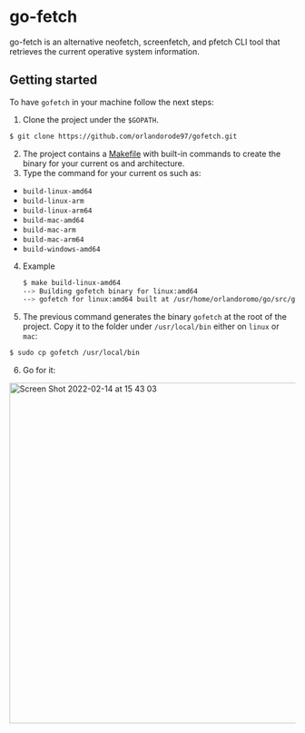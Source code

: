 # go-fetch
go-fetch is an alternative neofetch, screenfetch, and pfetch CLI tool that retrieves the current operative system information.

## Getting started
To have `gofetch` in your machine follow the next steps:
1. Clone the project under the `$GOPATH`.
```sh
$ git clone https://github.com/orlandorode97/gofetch.git
```
2. The project contains a [Makefile](https://github.com/orlandorode97/gofetch/blob/main/Makefile) with built-in commands to create the binary for your current os and architecture.
3. Type the command for your current os such as:
- `build-linux-amd64`
- `build-linux-arm`
- `build-linux-arm64`
- `build-mac-amd64`
- `build-mac-arm`
- `build-mac-arm64`
- `build-windows-amd64`
4. Example
    ```sh
    $ make build-linux-amd64
    --> Building gofetch binary for linux:amd64
    --> gofetch for linux:amd64 built at /usr/home/orlandoromo/go/src/gofetch
    ```
5. The previous command generates the binary `gofetch` at the root of the project. Copy it to the folder under `/usr/local/bin` either on `linux` or `mac`:
```sh
$ sudo cp gofetch /usr/local/bin
```

6. Go for it:
<img width="600" alt="Screen Shot 2022-02-14 at 15 43 03" src="https://user-images.githubusercontent.com/34588445/153951377-a0e4f52d-c56b-4d66-afe4-07f6a671d26a.png">

